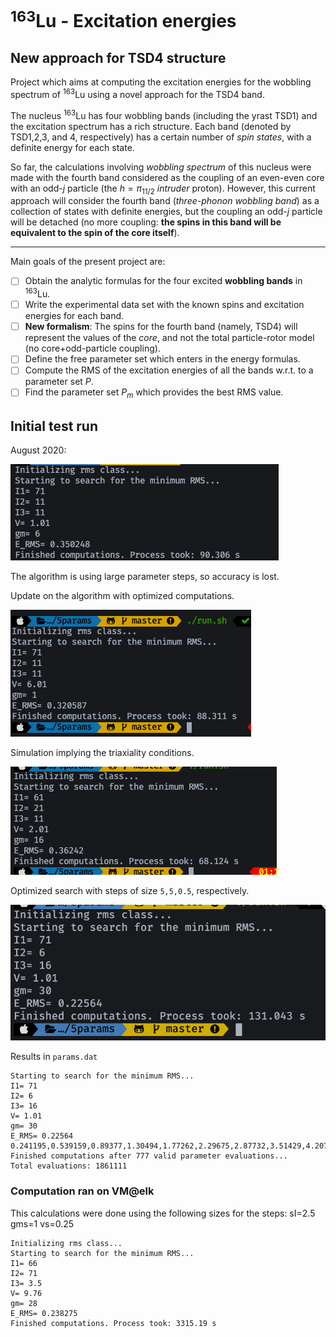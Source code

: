 # $^{163}$Lu - Excitation energies
## New approach for TSD4 structure

Project which aims at computing the excitation energies for the wobbling spectrum of $^{163}$Lu using a novel approach for the TSD4 band.

The nucleus $^{163}$Lu has four wobbling bands (including the yrast TSD1) and the excitation spectrum has a rich structure. Each band (denoted by TSD1,2,3, and 4, respectively) has a certain number of *spin states*, with a definite energy for each state.

So far, the calculations involving *wobbling spectrum* of this nucleus were made with the fourth band considered as the coupling of an even-even core with an odd-$j$ particle (the $h=\pi_{11/2}$ *intruder* proton). However, this current approach will consider the fourth band (*three-phonon wobbling band*) as a collection of states with definite energies, but the coupling an odd-$j$ particle will be detached (no more coupling: **the spins in this band will be equivalent to the spin of the core itself**).

___

Main goals of the present project are:

- [ ] Obtain the analytic formulas for the four excited **wobbling bands** in $^{163}$Lu.
- [ ] Write the experimental data set with the known spins and excitation energies for each band.
- [ ] **New formalism**: The spins for the fourth band (namely, TSD4) will represent the values of the *core*, and not the total particle-rotor model (no core+odd-particle coupling).
- [ ] Define the free parameter set which enters in the energy formulas.
- [ ] Compute the RMS of the excitation energies of all the bands w.r.t. to a parameter set $P$.
- [ ] Find the parameter set $P_m$ which provides the best RMS value.

## Initial test run

August 2020:

![](2020-08-21-17-10-10.png)

The algorithm is using large parameter steps, so accuracy is lost.

Update on the algorithm with optimized computations.

![](2020-08-22-13-07-58.png)

Simulation implying the triaxiality conditions.

![](2020-08-22-13-25-53.png)

Optimized search with steps of size `5,5,0.5`, respectively.

![](2020-08-23-11-20-38.png)

Results in `params.dat`

```
Starting to search for the minimum RMS...
I1= 71
I2= 6
I3= 16
V= 1.01
gm= 30
E_RMS= 0.22564
0.241195,0.539159,0.89377,1.30494,1.77262,2.29675,2.87732,3.51429,4.20766,4.95741,5.76353,6.62601,7.54485,8.52005,9.55159,10.6395,11.7837,12.9843,14.2412,15.5545,16.9241,1.17339,1.62007,2.12254,2.68084,3.29503,3.96515,4.69124,5.47334,6.31148,7.20569,8.156,9.16242,10.225,11.3437,12.5186,13.7497,15.037,1.9352,2.47246,3.06494,3.71275,4.41601,5.17482,5.98927,6.85943,7.78537,8.76714,9.8048,10.8984,12.0479,13.2535,3.85393,4.57549,5.35342,6.18772,7.07839,8.0254,9.02877,10.0885,11.2046,12.377,
Finished computations after 777 valid parameter evaluations...
Total evaluations: 1861111
```

### Computation ran on VM@elk

This calculations were done using the following sizes for the steps:
sI=2.5
gms=1
vs=0.25

```
Initializing rms class...
Starting to search for the minimum RMS...
I1= 66
I2= 71
I3= 3.5
V= 9.76
gm= 28
E_RMS= 0.238275
Finished computations. Process took: 3315.19 s
```
